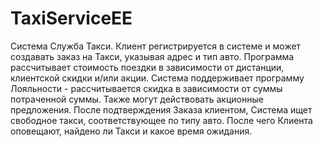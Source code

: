 # TaxiServiceEE
Система Служба Такси. Клиент регистрируется в системе и может создавать заказ на Такси, указывая адрес и тип авто. Программа рассчитывает стоимость поездки в зависимости от дистанции, клиентской скидки и/или акции. Система поддерживает программу Лояльности - рассчитывается скидка в зависимости от суммы потраченной суммы. Также могут действовать акционные предложения. После подтверждения Заказа клиентом, Система ищет свободное такси, соответствующее по типу авто. После чего Клиента оповещают, найдено ли Такси и какое время ожидания.

